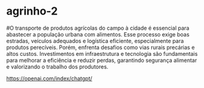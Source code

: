 # agrinho-2
#O transporte de produtos agrícolas do campo à cidade é essencial para abastecer a população urbana com alimentos. Esse processo exige boas estradas, veículos adequados e logística eficiente, especialmente para produtos perecíveis. Porém, enfrenta desafios como vias rurais precárias e altos custos. Investimentos em infraestrutura e tecnologia são fundamentais para melhorar a eficiência e reduzir perdas, garantindo segurança alimentar e valorizando o trabalho dos produtores.

https://openai.com/index/chatgpt/
